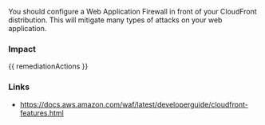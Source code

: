 
You should configure a Web Application Firewall in front of your CloudFront distribution. This will mitigate many types of attacks on your web application.


### Impact
<!-- Add Impact here -->

<!-- DO NOT CHANGE -->
{{ remediationActions }}

### Links
- https://docs.aws.amazon.com/waf/latest/developerguide/cloudfront-features.html


